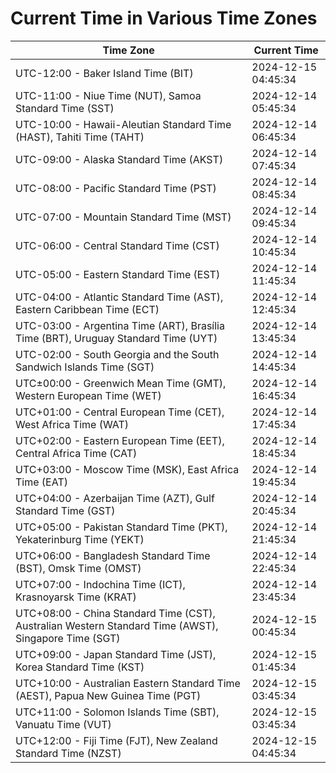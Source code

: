 # Current Time in Various Time Zones

| Time Zone | Current Time |
|-----------|--------------|
| UTC-12:00 - Baker Island Time (BIT) | 2024-12-15 04:45:34 |
| UTC-11:00 - Niue Time (NUT), Samoa Standard Time (SST) | 2024-12-14 05:45:34 |
| UTC-10:00 - Hawaii-Aleutian Standard Time (HAST), Tahiti Time (TAHT) | 2024-12-14 06:45:34 |
| UTC-09:00 - Alaska Standard Time (AKST) | 2024-12-14 07:45:34 |
| UTC-08:00 - Pacific Standard Time (PST) | 2024-12-14 08:45:34 |
| UTC-07:00 - Mountain Standard Time (MST) | 2024-12-14 09:45:34 |
| UTC-06:00 - Central Standard Time (CST) | 2024-12-14 10:45:34 |
| UTC-05:00 - Eastern Standard Time (EST) | 2024-12-14 11:45:34 |
| UTC-04:00 - Atlantic Standard Time (AST), Eastern Caribbean Time (ECT) | 2024-12-14 12:45:34 |
| UTC-03:00 - Argentina Time (ART), Brasília Time (BRT), Uruguay Standard Time (UYT) | 2024-12-14 13:45:34 |
| UTC-02:00 - South Georgia and the South Sandwich Islands Time (SGT) | 2024-12-14 14:45:34 |
| UTC±00:00 - Greenwich Mean Time (GMT), Western European Time (WET) | 2024-12-14 16:45:34 |
| UTC+01:00 - Central European Time (CET), West Africa Time (WAT) | 2024-12-14 17:45:34 |
| UTC+02:00 - Eastern European Time (EET), Central Africa Time (CAT) | 2024-12-14 18:45:34 |
| UTC+03:00 - Moscow Time (MSK), East Africa Time (EAT) | 2024-12-14 19:45:34 |
| UTC+04:00 - Azerbaijan Time (AZT), Gulf Standard Time (GST) | 2024-12-14 20:45:34 |
| UTC+05:00 - Pakistan Standard Time (PKT), Yekaterinburg Time (YEKT) | 2024-12-14 21:45:34 |
| UTC+06:00 - Bangladesh Standard Time (BST), Omsk Time (OMST) | 2024-12-14 22:45:34 |
| UTC+07:00 - Indochina Time (ICT), Krasnoyarsk Time (KRAT) | 2024-12-14 23:45:34 |
| UTC+08:00 - China Standard Time (CST), Australian Western Standard Time (AWST), Singapore Time (SGT) | 2024-12-15 00:45:34 |
| UTC+09:00 - Japan Standard Time (JST), Korea Standard Time (KST) | 2024-12-15 01:45:34 |
| UTC+10:00 - Australian Eastern Standard Time (AEST), Papua New Guinea Time (PGT) | 2024-12-15 03:45:34 |
| UTC+11:00 - Solomon Islands Time (SBT), Vanuatu Time (VUT) | 2024-12-15 03:45:34 |
| UTC+12:00 - Fiji Time (FJT), New Zealand Standard Time (NZST) | 2024-12-15 04:45:34 |
